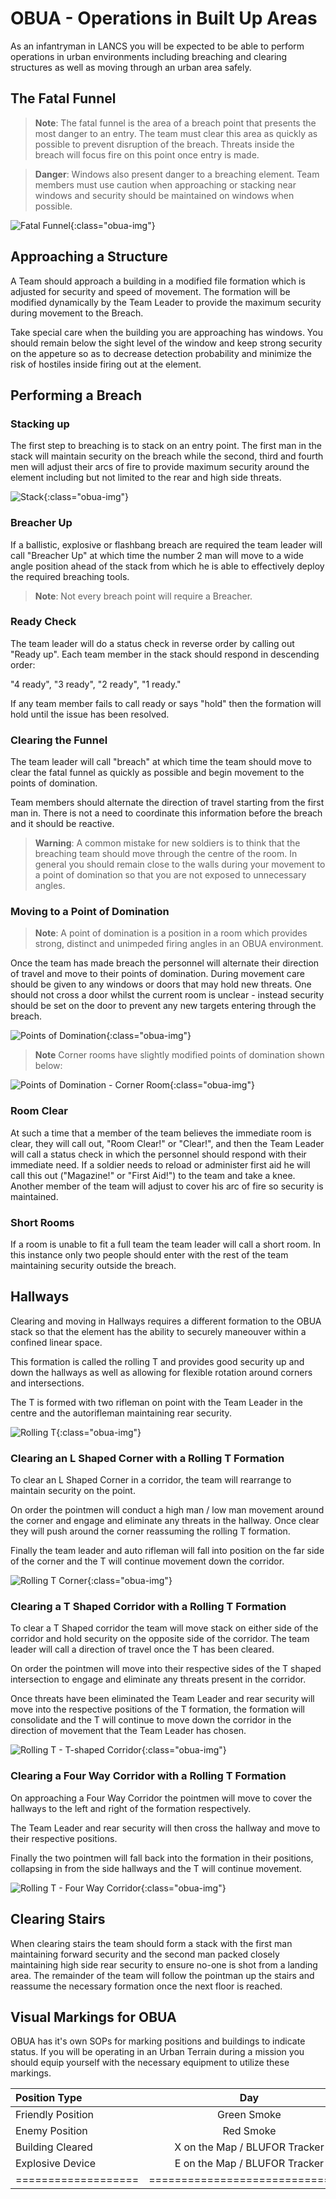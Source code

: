# OBUA - Operations in Built Up Areas
As an infantryman in LANCS you will be expected to be able to perform operations in urban environments including breaching and clearing structures as well as moving through an urban area safely.

## The Fatal Funnel

> **Note**: The fatal funnel is the area of a breach point that presents the most danger to an entry.  The team must clear this area as quickly as possible to prevent disruption of the breach.  Threats inside the breach will focus fire on this point once entry is made.

> **Danger**: Windows also present danger to a breaching element.  Team members must use caution when approaching or stacking near windows and security should be maintained on windows when possible.

![Fatal Funnel](../img/fatal_funnel.png){:class="obua-img"}

## Approaching a Structure
A Team should approach a building in a modified file formation which is adjusted for security and speed of movement. The formation will be modified dynamically by the Team Leader to provide the maximum security during movement to the Breach.

Take special care when the building you are approaching has windows. You should remain below the sight level of the window and keep strong security on the appeture so as to decrease detection probability and minimize the risk of hostiles inside firing out at the element.

## Performing a Breach

### Stacking up
The first step to breaching is to stack on an entry point. The first man in the stack will maintain security on the breach while the second, third and fourth men will adjust their arcs of fire to provide maximum security around the element including but not limited to the rear and high side threats.

![Stack](../img/stack.png){:class="obua-img"}

### Breacher Up
If a ballistic, explosive or flashbang breach are required the team leader will call "Breacher Up" at which time the number 2 man will move to a wide angle position ahead of the stack from which he is able to effectively deploy the required breaching tools.

> **Note**: Not every breach point will require a Breacher.

### Ready Check
The team leader will do a status check in reverse order by calling out "Ready up". Each team member in the stack should respond in descending order:

"4 ready", "3 ready", "2 ready", "1 ready."

If any team member fails to call ready or says "hold" then the formation will hold until the issue has been resolved.

### Clearing the Funnel
The team leader will call "breach" at which time the team should move to clear the fatal funnel as quickly as possible and begin movement to the points of domination.

Team members should alternate the direction of travel starting from the first man in. There is not a need to coordinate this information before the breach and it should be reactive.

> **Warning**: A common mistake for new soldiers is to think that the breaching team should move through the centre of the room. In general you should remain close to the walls during your movement to a point of domination so that you are not exposed to unnecessary angles.

### Moving to a Point of Domination

> **Note**: A point of domination is a position in a room which provides strong, distinct and unimpeded firing angles in an OBUA environment.

Once the team has made breach the personnel will alternate their direction of travel and move to their points of domination. During movement care should be given to any windows or doors that may hold new threats. One should not cross a door whilst the current room is unclear - instead security should be set on the door to prevent any new targets entering through the breach.

![Points of Domination](../img/domination1.png){:class="obua-img"}

> **Note**
  Corner rooms have slightly modified points of domination shown below:

![Points of Domination - Corner Room](../img/domination2.png){:class="obua-img"}

### Room Clear
At such a time that a member of the team believes the immediate room is clear, they will call out, "Room Clear!" or "Clear!", and then the Team Leader will call a status check in which the personnel should respond with their immediate need. If a soldier needs to reload or administer first aid he will call this out ("Magazine!" or "First Aid!") to the team and take a knee. Another member of the team will adjust to cover his arc of fire so security is maintained.

### Short Rooms
If a room is unable to fit a full team the team leader will call a short room. In this instance only two people should enter with the rest of the team maintaining security outside the breach.

## Hallways
Clearing and moving in Hallways requires a different formation to the OBUA stack so that the element has the ability to securely maneouver within a confined linear space.

This formation is called the rolling T and provides good security up and down the hallways as well as allowing for flexible rotation around corners and intersections.

The T is formed with two rifleman on point with the Team Leader in the centre and the autorifleman maintaining rear security.

![Rolling T](../img/rolling_t.png){:class="obua-img"}

### Clearing an L Shaped Corner with a Rolling T Formation
To clear an L Shaped Corner in a corridor, the team will rearrange to maintain security on the point.

On order the pointmen will conduct a high man / low man movement around the corner and engage and eliminate any threats in the hallway. Once clear they will push around the corner reassuming the rolling T formation.

Finally the team leader and auto rifleman will fall into position on the far side of the corner and the T will continue movement down the corridor.

![Rolling T Corner](../img/rolling-corner.png){:class="obua-img"}

### Clearing a T Shaped Corridor with a Rolling T Formation
To clear a T Shaped corridor the team will move stack on either side of the corridor and hold security on the opposite side of the corridor. The team leader will call a direction of travel once the T has been cleared.

On order the pointmen will move into their respective sides of the T shaped intersection to engage and eliminate any threats present in the corridor.

Once threats have been eliminated the Team Leader and rear security will move into the respective positions of the T formation, the formation will consolidate and the T will continue to move down the corridor in the direction of movement that the Team Leader has chosen.

![Rolling T - T-shaped Corridor](../img/rolling-t-intersection.png){:class="obua-img"}

### Clearing a Four Way Corridor with a Rolling T Formation
On approaching a Four Way Corridor the pointmen will move to cover the hallways to the left and right of the formation respectively.

The Team Leader and rear security will then cross the hallway and move to their respective positions.

Finally the two pointmen will fall back into the formation in their positions, collapsing in from the side hallways and the T will continue movement.

![Rolling T - Four Way Corridor](../img/rolling-t-intersection-four.png){:class="obua-img"}

## Clearing Stairs
When clearing stairs the team should form a stack with the first man maintaining forward security and the second man packed closely maintaining high side rear security to ensure no-one is shot from a landing area. The remainder of the team will follow the pointman up the stairs and reassume the necessary formation once the next floor is reached.

## Visual Markings for OBUA
OBUA has it's own SOPs for marking positions and buildings to indicate status. If you will be operating in an Urban Terrain during a mission you should equip yourself with the necessary equipment to utilize these markings.

| Position Type     | Day                           | Night             |
|:------------------|:-----------------------------:|------------------:|
| Friendly Position | Green Smoke                   | IR Strobe         |
| Enemy Position    | Red Smoke                     | IR Laser "Circle" |
| Building Cleared  | X on the Map / BLUFOR Tracker | Green Chemlight   |
| Explosive Device  | E on the Map / BLUFOR Tracker | Red Chemlight     |
|===================|===============================|===================|
